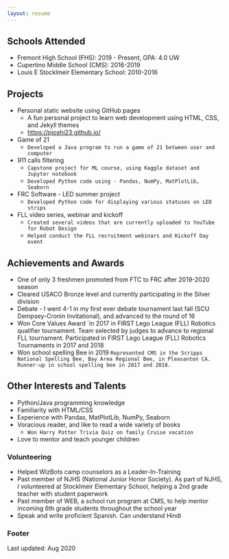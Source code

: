 ```yaml
---
layout: resume
---
```


## Schools Attended
* Fremont High School (FHS): 2019 - Present, GPA: 4.0 UW
* Cupertino Middle School (CMS): 2016-2019 
* Louis E Stocklmeir Elementary School: 2010-2016


## Projects
* Personal static website using GitHub pages
  * A fun personal project to learn web development using HTML, CSS, and Jekyll themes
  * https://pjoshi23.github.io/
* Game of 21
  * `Developed a Java program to run a game of 21 between user and computer`
* 911 calls filtering
  * `Capstone project for ML course, using Kaggle dataset and Jupyter notebook`
  * `Developed Python code using - Pandas, NumPy, MatPlotLib, Seaborn`
* FRC Software - LED summer project
  * `Developed Python code for displaying various statuses on LED strips`
* FLL video series, webinar and kickoff
  * `Created several videos that are currently uploaded to YouTube for Robot Design`
  * `Helped conduct the FLL recruitment webinars and Kickoff Day event`


## Achievements and Awards
* One of only 3 freshmen promoted from FTC to FRC after 2019-2020 season
* Cleared USACO Bronze level and currently participating in the Silver division
* Debate - I went 4-1 in my first ever debate tournament last fall (SCU Dempsey-Cronin Invitational), and advanced to the round of 16
* Won Core Values Award `in 2017 in FIRST Lego League (FLL) Robotics qualifier tournament. Team selected by judges to advance to regional FLL tournament. 
Participated in FIRST Lego League (FLL) Robotics Tournaments in 2017 and 2018   
* Won school spelling Bee in 2019 `Represented CMS in the Scripps National Spelling Bee, Bay Area Regional Bee, in Pleasanton CA. Runner-up in school spelling bee in 2017 and 2018.`


## Other Interests and Talents
* Python/Java programming knowledge
* Familiarity with HTML/CSS
* Experience with Pandas, MatPlotLib, NumPy, Seaborn
* Voracious reader, and like to read a wide variety of books
  * `Won Harry Potter Trivia Quiz on family Cruise vacation`
* Love to mentor and teach younger children

### Volunteering
* Helped WizBots camp counselors as a Leader-In-Training
* Past member of NJHS (National Junior Honor Society). As part of NJHS, I volunteered at Stocklmeir Elementary School, helping a 2nd grade teacher with student paperwork
* Past member of WEB, a school run program at CMS, to help mentor incoming 6th grade students throughout the school year
* Speak and write proficient Spanish. Can understand Hindi

### Footer

Last updated: Aug 2020 


